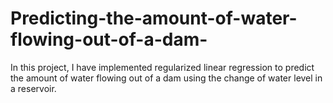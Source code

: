 # Predicting-the-amount-of-water-flowing-out-of-a-dam-
In this project, I have implemented regularized linear regression to predict the amount of water flowing out of a dam using the change of water level in a reservoir.

